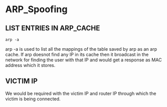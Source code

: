 # ARP_Spoofing
  ## LIST ENTRIES IN ARP_CACHE 
    arp -a

arp -a is used to list all the mappings of the table saved by arp as an arp cache. If arp doesnot find any IP in its cache then it broadcast in the network for finding the user with that IP and would get a response as MAC address which it stores.

   ## VICTIM IP
   We would be required with the victim IP and router IP through which the victim is being connected.